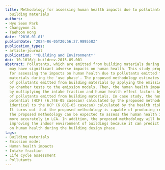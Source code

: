 ```yaml
---
title: Methodology for assessing human health impacts due to pollutants emitted from
  building materials
authors:
- Hyo Seon Park
- Changyoon Ji
- Taehoon Hong
date: '2016-01-01'
publishDate: '2024-06-05T20:56:27.989558Z'
publication_types:
- article-journal
publication: '*Building and Environment*'
doi: 10.1016/j.buildenv.2015.09.001
abstract: Pollutants, which are emitted from building materials during the 'use phase',
  may have significant adverse impacts on human health. This study proposes a methodology
  for assessing the impacts on human health due to pollutants emitted from building
  materials during the 'use phase'. The proposed methodology estimates the amounts
  of pollutants emitted from building materials by applying the emission factors measured
  by chamber tests to the emission models. Then, the human health impacts are derived
  by multiplying the intake fraction and human health effect factors by the amount
  of pollutants emitted from building materials. In case study, the human carcinogenic
  potential (HCP) (6.74E-05 casecan) calculated by the proposed methodology was almost
  identical to the HCP (6.80E-05 casecan) calculated by the health risk assessment.
  It turns out that the proposed methodology is capable of producing reasonable results.
  The proposed methodology can be expected to assess the human health impacts of buildings
  more accurately in LCA. In addition, the proposed methodology will be useful to
  improving the indoor environment of buildings because it can predict the impacts
  on human health during the building design phase.
tags:
- Building materials
- Emission model
- Human health impacts
- Intake fraction
- Life cycle assessment
- Pollutants
---
```

